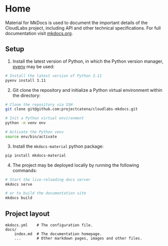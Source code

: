 # Home

Material for MkDocs is used to document the important details of the CloudLabs project, including API and other technical specifications.
For full documentation visit [mkdocs.org](https://www.mkdocs.org).

## Setup

1. Install the latest version of Python, in which the Python version manager, [pyenv](https://github.com/pyenv/pyenv) may be used:
```bash
# Install the latest version of Python 3.11
pyenv install 3.11
```
2. Git clone the repository and initialize a Python virtual environment within the directory:
```bash
# Clone the repository via SSH
git clone git@github.com:projectcatena/cloudlabs-mkdocs.git

# Init a Python virtual environment
python -m venv env

# Activate the Python venv
source env/bin/activate
```
3. Install the `mkdocs-material` python package:
```bash
pip install mkdocs-material
```
4. The project may be deployed locally by running the following commands:
```bash
# Start the live-reloading docs server
mkdocs serve

# or to build the documentation site
mkdocs build
```

<!-- * `mkdocs new [dir-name]` - Create a new project. -->
<!-- * `mkdocs serve` - Start the live-reloading docs server.
* `mkdocs build` - Build the documentation site.
* `mkdocs -h` - Print help message and exit. -->

## Project layout

    mkdocs.yml    # The configuration file.
    docs/
        index.md  # The documentation homepage.
        ...       # Other markdown pages, images and other files.
